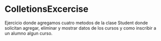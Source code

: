 # ColletionsExcercise
Ejercicio donde agregamos cuatro metodos de la clase Student donde solicitan agregar, eliminar y mostrar datos de los cursos y como inscribir a un alumno algun curso.

